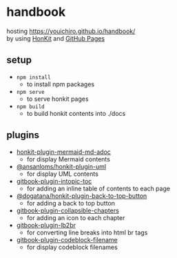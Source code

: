 # handbook
hosting https://youichiro.github.io/handbook/  
by using [HonKit](https://github.com/honkit/honkit) and [GitHub Pages](https://docs.github.com/ja/pages)

## setup
- `npm install`
  - to install npm packages
- `npm serve`
  - to serve honkit pages
- `npm build`
  - to build honkit contents into ./docs

## plugins
- [honkit-plugin-mermaid-md-adoc](https://github.com/mouse9527/honkit-plugin-mermaid)
  - for display Mermaid contents
- [@ansanloms/honkit-plugin-uml](https://github.com/ansanloms/honkit-plugin-uml)
  - for display UML contents
- [gitbook-plugin-intopic-toc](https://github.com/fzankl/gitbook-plugin-intopic-toc)
  - for adding an inline table of contents to each page
- [@dogatana/honkit-plugin-back-to-top-button](https://github.com/dogatana/honkit-plugin-back-to-top-button)
  - for adding a back to top button
- [gitbook-plugin-collapsible-chapters](https://github.com/vihanb/gitbook-plugin-collapsible-chapters)
  - for adding an icon to each chapter
- [gitbook-plugin-lb2br](https://github.com/uniquejava/gitbook-plugin-lb2br)
  - for converting line breaks into html br tags
- [gitbook-plugin-codeblock-filename](https://github.com/litmon/gitbook-plugin-codeblock-filename)
  - for display codeblock filenames
